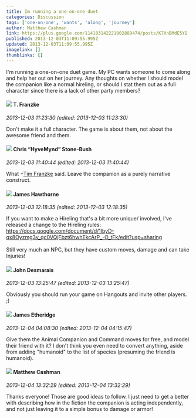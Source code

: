 ```yaml
---
title: Im running a one-on-one duet
categories: Discussion
tags: ['one-on-one', 'wants', 'along', 'journey']
author: Matthew Cashman
link: https://plus.google.com/114183142221002889474/posts/K7XnBMdE5YQ
published: 2013-12-03T11:09:55.995Z
updated: 2013-12-03T11:09:55.995Z
imagelink: []
thumblinks: []
---
```


I&#39;m running a one-on-one duet game. My PC wants someone to come along and help her out on her journey. Any thoughts on whether I should model the companion like a normal hireling, or should I stat them out as a full character since there is a lack of other party members? 
<div id='comment z13uxxeauuvzz1d3g222cxoberjhd5s12'>
  <h4><img src='{{site.baseurl}}//images/avatars/110330901807759406775_photo.jpg'> T. Franzke</h4>
      <p><cite>2013-12-03 11:23:30 (edited: 2013-12-03 11:23:30)</cite></p>
        <p>Don&#39;t make it a full character. The game is about them, not about the awesome friend and them. </p>
</div>
        

<div id='comment z13uxxeauuvzz1d3g222cxoberjhd5s12'>
  <h4><img src='{{site.baseurl}}//images/avatars/108053817066303198241_photo.jpg'> Chris “HyveMynd” Stone-Bush</h4>
      <p><cite>2013-12-03 11:40:44 (edited: 2013-12-03 11:40:44)</cite></p>
        <p>What <span class="proflinkWrapper"><span class="proflinkPrefix">+</span><a class="proflink" href="https://plus.google.com/110330901807759406775" oid="110330901807759406775">Tim Franzke</a></span> said. Leave the companion as a purely narrative construct.</p>
</div>
        

<div id='comment z13uxxeauuvzz1d3g222cxoberjhd5s12'>
  <h4><img src='{{site.baseurl}}//images/avatars/105474339582381748699_photo.jpg'> James Hawthorne</h4>
      <p><cite>2013-12-03 12:18:35 (edited: 2013-12-03 12:18:35)</cite></p>
        <p>If you want to make a Hireling that&#39;s a bit more unique/ involved, I&#39;ve released a change to the Hireling rules:<br /><a href="https://docs.google.com/document/d/1lbyD-qx8Oyzmg3v_qc0VQjFbzt6hwhEkcArP_-O_tFk/edit?usp=sharing" class="ot-anchor">https://docs.google.com/document/d/1lbyD-qx8Oyzmg3v_qc0VQjFbzt6hwhEkcArP_-O_tFk/edit?usp=sharing</a><br /><br />Still very much an NPC, but they have custom moves, damage and can take Injuries!</p>
</div>
        

<div id='comment z13uxxeauuvzz1d3g222cxoberjhd5s12'>
  <h4><img src='{{site.baseurl}}//images/avatars/100940863250029183316_photo.jpg'> John Desmarais</h4>
      <p><cite>2013-12-03 13:25:47 (edited: 2013-12-03 13:25:47)</cite></p>
        <p>Obviously you should run your game on Hangouts and invite other players. ;)<br /></p>
</div>
        

<div id='comment z13uxxeauuvzz1d3g222cxoberjhd5s12'>
  <h4><img src='{{site.baseurl}}//images/avatars/117175341165637840811_photo.jpg'> James Etheridge</h4>
      <p><cite>2013-12-04 04:08:30 (edited: 2013-12-04 04:15:47)</cite></p>
        <p>Give them the Animal Companion and Command moves for free, and model their friend with it? I don&#39;t think you even need to convert anything, aside from adding &quot;humanoid&quot; to the list of species (presuming the friend is humanoid).</p>
</div>
        

<div id='comment z13uxxeauuvzz1d3g222cxoberjhd5s12'>
  <h4><img src='{{site.baseurl}}//images/avatars/114183142221002889474_photo.jpg'> Matthew Cashman</h4>
      <p><cite>2013-12-04 13:32:29 (edited: 2013-12-04 13:32:29)</cite></p>
        <p>Thanks everyone! Those are good ideas to follow. I just need to get a better with describing how in the fiction the companion is acting independently, and not just leaving it to a simple bonus to damage or armor!</p>
</div>
        